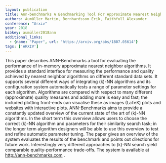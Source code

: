 ```yaml
---
layout: publication
title: Ann-benchmarks A Benchmarking Tool For Approximate Nearest Neighbor Algorithms
authors: Aumüller Martin, Bernhardsson Erik, Faithfull Alexander
conference: "Arxiv"
year: 2018
bibkey: aumüller2018ann
additional_links:
  - {name: "Paper", url: "https://arxiv.org/abs/1807.05614"}
tags: ['ARXIV']
---
```

This paper describes ANN-Benchmarks a tool for evaluating the performance of in-memory approximate nearest neighbor algorithms. It provides a standard interface for measuring the performance and quality achieved by nearest neighbor algorithms on different standard data sets. It supports several different ways of integrating (k)-NN algorithms and its configuration system automatically tests a range of parameter settings for each algorithm. Algorithms are compared with respect to many different (approximate) quality measures and adding more is easy and fast; the included plotting front-ends can visualise these as images (LaTeX) plots and websites with interactive plots. ANN-Benchmarks aims to provide a constantly updated overview of the current state of the art of (k)-NN algorithms. In the short term this overview allows users to choose the correct (k)-NN algorithm and parameters for their similarity search task; in the longer term algorithm designers will be able to use this overview to test and refine automatic parameter tuning. The paper gives an overview of the system evaluates the results of the benchmark and points out directions for future work. Interestingly very different approaches to (k)-NN search yield comparable quality-performance trade-offs. The system is available at http://ann-benchmarks.com .
